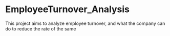 # EmployeeTurnover_Analysis
This project aims to analyze employee turnover, and what the company can do to reduce the rate of the same
